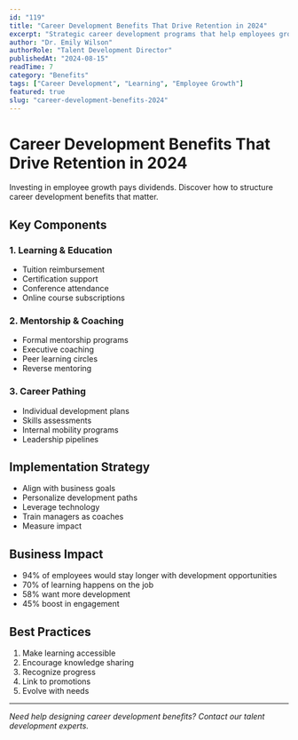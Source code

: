 ```yaml
---
id: "119"
title: "Career Development Benefits That Drive Retention in 2024"
excerpt: "Strategic career development programs that help employees grow while benefiting your organization."
author: "Dr. Emily Wilson"
authorRole: "Talent Development Director"
publishedAt: "2024-08-15"
readTime: 7
category: "Benefits"
tags: ["Career Development", "Learning", "Employee Growth"]
featured: true
slug: "career-development-benefits-2024"
---
```


# Career Development Benefits That Drive Retention in 2024

Investing in employee growth pays dividends. Discover how to structure career development benefits that matter.

## Key Components

### 1. Learning & Education

- Tuition reimbursement
- Certification support
- Conference attendance
- Online course subscriptions

### 2. Mentorship & Coaching

- Formal mentorship programs
- Executive coaching
- Peer learning circles
- Reverse mentoring

### 3. Career Pathing

- Individual development plans
- Skills assessments
- Internal mobility programs
- Leadership pipelines

## Implementation Strategy

- Align with business goals
- Personalize development paths
- Leverage technology
- Train managers as coaches
- Measure impact

## Business Impact

- 94% of employees would stay longer with development opportunities
- 70% of learning happens on the job
- 58% want more development
- 45% boost in engagement

## Best Practices

1. Make learning accessible
2. Encourage knowledge sharing
3. Recognize progress
4. Link to promotions
5. Evolve with needs

---

_Need help designing career development benefits? Contact our talent development experts._
